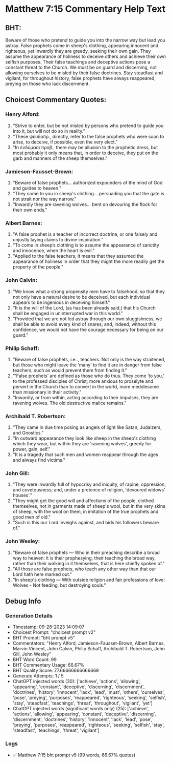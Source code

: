 # Matthew 7:15 Commentary Help Text

## BHT:
Beware of those who pretend to guide you into the narrow way but lead you astray. False prophets come in sheep's clothing, appearing innocent and righteous, yet inwardly they are greedy, seeking their own gain. They assume the appearance of holiness to deceive others and achieve their own selfish purposes. Their false teachings and deceptive actions pose a constant threat to the Church. We must be on guard and discerning, not allowing ourselves to be misled by their false doctrines. Stay steadfast and vigilant, for throughout history, false prophets have always reappeared, preying on those who lack discernment.

## Choicest Commentary Quotes:
### Henry Alford:
1. "Strive to enter, but be not misled by persons who pretend to guide you into it, but will not do so in reality."
2. "These ψευδοπρ., directly, refer to the false prophets who were soon to arise, to deceive, if possible, even the very elect."
3. "In ἐνδύμασι προβ., there may be allusion to the prophetic dress, but most probably it only means that, in order to deceive, they put on the garb and manners of the sheep themselves."

### Jamieson-Fausset-Brown:
1. "Beware of false prophets... authorized expounders of the mind of God and guides to heaven."
2. "They come to you in sheep's clothing... persuading you that the gate is not strait nor the way narrow."
3. "Inwardly they are ravening wolves... bent on devouring the flock for their own ends."

### Albert Barnes:
1. "A false prophet is a teacher of incorrect doctrine, or one falsely and unjustly laying claims to divine inspiration."
2. "To come in sheep’s clothing is to assume the appearance of sanctity and innocence, when the heart is evil."
3. "Applied to the false teachers, it means that they assumed the appearance of holiness in order that they might the more readily get the property of the people."

### John Calvin:
1. "We know what a strong propensity men have to falsehood, so that they not only have a natural desire to be deceived, but each individual appears to be ingenious in deceiving himself."
2. "It is the will of the Lord, (as has been already said,) that his Church shall be engaged in uninterrupted war in this world."
3. "Provided that we are not led astray through our own sluggishness, we shall be able to avoid every kind of snares; and, indeed, without this confidence, we would not have the courage necessary for being on our guard."

### Philip Schaff:
1. "Beware of false prophets, i.e.., teachers. Not only is the way straitened, but those who might leave the ‘many’ to find it are in danger from false teachers, such as would prevent them from finding it."
2. "‘False prophets’ are defined as those who do thus. They come ‘to you,’ to the professed disciples of Christ; more anxious to proselyte and pervert in the Church than to convert in the world, more meddlesome than missionary in their activity."
3. "Inwardly, or from within, acting according to their impulses, they are ravening wolves. The old destructive malice remains."

### Archibald T. Robertson:
1. "They came in due time posing as angels of light like Satan, Judaizers, and Gnostics."
2. "In outward appearance they look like sheep in the sheep's clothing which they wear, but within they are 'ravening wolves', greedy for power, gain, self."
3. "It is a tragedy that such men and women reappear through the ages and always find victims."

### John Gill:
1. "They were inwardly full of hypocrisy and iniquity, of rapine, oppression, and covetousness; and, under a pretence of religion, 'devoured widows' houses'." 
2. "They might get the good will and affections of the people, clothed themselves, not in garments made of sheep's wool, but in the very skins of sheep, with the wool on them, in imitation of the true prophets and good men of old."
3. "Such is this our Lord inveighs against, and bids his followers beware of."

### John Wesley:
1. "Beware of false prophets — Who in their preaching describe a broad way to heaven: it is their prophesying, their teaching the broad way, rather than their walking in it themselves, that is here chiefly spoken of."
2. "All those are false prophets, who teach any other way than that our Lord hath here marked out."
3. "In sheep's clothing — With outside religion and fair professions of love: Wolves - Not feeding, but destroying souls."


## Debug Info
### Generation Details
- Timestamp: 09-28-2023 14:09:07
- Choicest Prompt: "choicest prompt v2"
- BHT Prompt: "bht prompt v5"
- Commentators: "Henry Alford, Jamieson-Fausset-Brown, Albert Barnes, Marvin Vincent, John Calvin, Philip Schaff, Archibald T. Robertson, John Gill, John Wesley"
- BHT Word Count: 99
- BHT Commentary Usage: 66.67%
- BHT Quality Score: 77.66666666666669
- Generate Attempts: 1 / 5
- ChatGPT injected words (30):
	['achieve', 'actions', 'allowing', 'appearing', 'constant', 'deceptive', 'discerning', 'discernment', 'doctrines', 'history', 'innocent', 'lack', 'lead', 'must', 'others', 'ourselves', 'pose', 'preying', 'purposes', 'reappeared', 'righteous', 'seeking', 'selfish', 'stay', 'steadfast', 'teachings', 'threat', 'throughout', 'vigilant', 'yet']
- ChatGPT injected words (significant words only) (25):
	['achieve', 'actions', 'allowing', 'appearing', 'constant', 'deceptive', 'discerning', 'discernment', 'doctrines', 'history', 'innocent', 'lack', 'lead', 'pose', 'preying', 'purposes', 'reappeared', 'righteous', 'seeking', 'selfish', 'stay', 'steadfast', 'teachings', 'threat', 'vigilant']

### Logs
- ✅ Matthew 7:15 bht prompt v5 (99 words, 66.67% quotes)